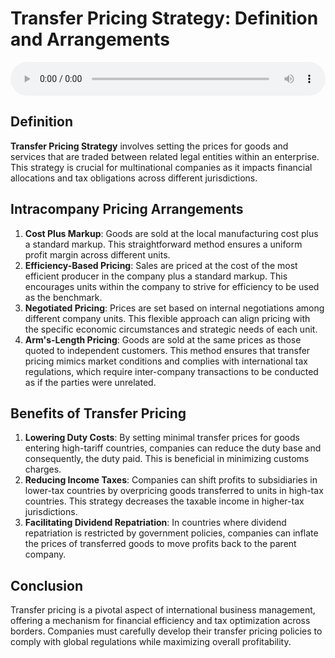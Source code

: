 # Transfer Pricing Strategy: Definition and Arrangements

<audio controls style="width: 100%;">
  <source src="../../../../../audio/4th_sem/IM/Unit-4 Pricing Decisions/4.f Transfer Pricing.mp3" type="audio/mpeg">
  Your browser does not support the audio element.
</audio>


## Definition
**Transfer Pricing Strategy** involves setting the prices for goods and services that are traded between related legal entities within an enterprise. This strategy is crucial for multinational companies as it impacts financial allocations and tax obligations across different jurisdictions.

## Intracompany Pricing Arrangements
1. **Cost Plus Markup**: Goods are sold at the local manufacturing cost plus a standard markup. This straightforward method ensures a uniform profit margin across different units.
2. **Efficiency-Based Pricing**: Sales are priced at the cost of the most efficient producer in the company plus a standard markup. This encourages units within the company to strive for efficiency to be used as the benchmark.
3. **Negotiated Pricing**: Prices are set based on internal negotiations among different company units. This flexible approach can align pricing with the specific economic circumstances and strategic needs of each unit.
4. **Arm's-Length Pricing**: Goods are sold at the same prices as those quoted to independent customers. This method ensures that transfer pricing mimics market conditions and complies with international tax regulations, which require inter-company transactions to be conducted as if the parties were unrelated.

## Benefits of Transfer Pricing
1. **Lowering Duty Costs**: By setting minimal transfer prices for goods entering high-tariff countries, companies can reduce the duty base and consequently, the duty paid. This is beneficial in minimizing customs charges.
2. **Reducing Income Taxes**: Companies can shift profits to subsidiaries in lower-tax countries by overpricing goods transferred to units in high-tax countries. This strategy decreases the taxable income in higher-tax jurisdictions.
3. **Facilitating Dividend Repatriation**: In countries where dividend repatriation is restricted by government policies, companies can inflate the prices of transferred goods to move profits back to the parent company.

## Conclusion
Transfer pricing is a pivotal aspect of international business management, offering a mechanism for financial efficiency and tax optimization across borders. Companies must carefully develop their transfer pricing policies to comply with global regulations while maximizing overall profitability.
